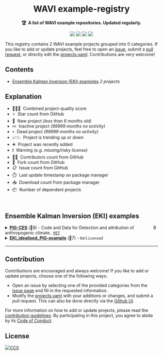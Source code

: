 <!-- markdownlint-disable -->
<h1 align="center">
    WAVI example-registry
    <br>
</h1>

<p align="center">
    <strong>🏆&nbsp; A list of WAVI example repositories. Updated regularly.</strong>
</p>

<p align="center">
    <a href="https://best-of.org" title="Best-of Badge"><img src="http://bit.ly/3o3EHNN"></a>
    <a href="#Contents" title="Project Count"><img src="https://img.shields.io/badge/projects-2-blue.svg?color=5ac4bf"></a>
    <a href="#Contribution" title="Contributions are welcome"><img src="https://img.shields.io/badge/contributions-welcome-green.svg"></a>
    <a href="https://github.com/WAVI-ice-sheet-model/example-registry/releases" title="Best-of Updates"><img src="https://img.shields.io/github/release-date/WAVI-ice-sheet-model/example-registry?color=green&label=updated"></a>
</p>

This registry contains 2 WAVI example projects grouped into 0 categories. If you like to add or update projects, feel free to open an [issue](https://github.com/WAVI-ice-sheet-model/example-registry/issues/new/choose), submit a [pull request](https://github.com/WAVI-ice-sheet-model/example-registry/pulls), or directly edit the [projects.yaml](https://github.com/WAVI-ice-sheet-model/example-registry/edit/main/projects.yaml). Contributions are very welcome!

## Contents

- [Ensemble Kalman Inversion (EKI) examples](#ensemble-kalman-inversion-eki-examples) _2 projects_

## Explanation
- 🥇🥈🥉&nbsp; Combined project-quality score
- ⭐️&nbsp; Star count from GitHub
- 🐣&nbsp; New project _(less than 6 months old)_
- 💤&nbsp; Inactive project _(99999 months no activity)_
- 💀&nbsp; Dead project _(99999 months no activity)_
- 📈📉&nbsp; Project is trending up or down
- ➕&nbsp; Project was recently added
- ❗️&nbsp; Warning _(e.g. missing/risky license)_
- 👨‍💻&nbsp; Contributors count from GitHub
- 🔀&nbsp; Fork count from GitHub
- 📋&nbsp; Issue count from GitHub
- ⏱️&nbsp; Last update timestamp on package manager
- 📥&nbsp; Download count from package manager
- 📦&nbsp; Number of dependent projects

<br>

## Ensemble Kalman Inversion (EKI) examples

<a href="#contents"><img align="right" width="15" height="15" src="https://git.io/JtehR" alt="Back to top"></a>

<details><summary><b><a href="https://github.com/alextbradley/PIG-CES">PIG-CES</a></b> (🥇8) - Code and Data for Detection and attribution of anthropogenic climate.. <code><a href="http://bit.ly/34MBwT8">MIT</a></code></summary>

- [GitHub](https://github.com/alextbradley/PIG-CES) (⏱️ 15.05.2025):

	```
	git clone https://github.com/alextbradley/PIG-CES
	```
</details>
<details><summary><b><a href="https://github.com/WAVI-ice-sheet-model/EKI_idealised_PIG-example">EKI_idealised_PIG-example</a></b> (🥉7) -  <code>❗Unlicensed</code></summary>

- [GitHub](https://github.com/WAVI-ice-sheet-model/EKI_idealised_PIG-example) (⏱️ 29.09.2025):

	```
	git clone https://github.com/WAVI-ice-sheet-model/EKI_idealised_PIG-example
	```
</details>

---

## Contribution

Contributions are encouraged and always welcome! If you like to add or update projects, choose one of the following ways:

- Open an issue by selecting one of the provided categories from the [issue page](https://github.com/WAVI-ice-sheet-model/example-registry/issues/new/choose) and fill in the requested information.
- Modify the [projects.yaml](https://github.com/WAVI-ice-sheet-model/example-registry/blob/main/projects.yaml) with your additions or changes, and submit a pull request. This can also be done directly via the [Github UI](https://github.com/WAVI-ice-sheet-model/example-registry/edit/main/projects.yaml).

For more information on how to add or update projects, please read the [contribution guidelines](https://github.com/WAVI-ice-sheet-model/example-registry/blob/main/CONTRIBUTING.md). By participating in this project, you agree to abide by its [Code of Conduct](https://github.com/WAVI-ice-sheet-model/example-registry/blob/main/.github/CODE_OF_CONDUCT.md).

## License

[![CC0](https://mirrors.creativecommons.org/presskit/buttons/88x31/svg/by-sa.svg)](https://creativecommons.org/licenses/by-sa/4.0/)
